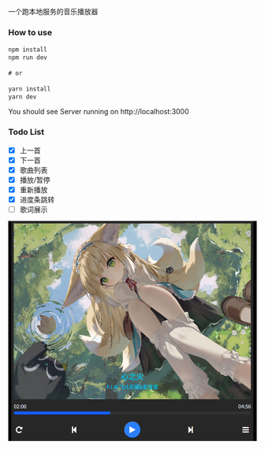 一个跑本地服务的音乐播放器

### How to use

```base
npm install
npm run dev

# or

yarn install
yarn dev
```

You should see Server running on http://localhost:3000

### Todo List

- [x] 上一首
- [x] 下一首
- [x] 歌曲列表
- [x] 播放/暂停
- [x] 重新播放
- [x] 进度条跳转
- [ ] 歌词展示

![](./202506178.png)
